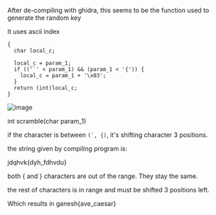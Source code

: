 After de-compiling with ghidra, this seems to be the function used to  generate the random key

It uses ascii index 

```
{
  char local_c;
  
  local_c = param_1;
  if (('`' < param_1) && (param_1 < '{')) {
    local_c = param_1 + '\x03';
  }
  return (int)local_c;
}

```
![image](https://user-images.githubusercontent.com/49366837/182269589-e9bee308-dae7-4809-8797-b6af23f45d6e.png)

int scramble(char param_1)

if the character is between  ```(`, {)```, it's shifting character 3 positions. 

the string given by compiling program is: 

jdqhvk{dyh_fdhvdu}

both { and } characters are out of the range. They stay the same. 

the rest of characters is in range and must be shifted 3 positions left. 

Which results in ganesh{ave_caesar}

